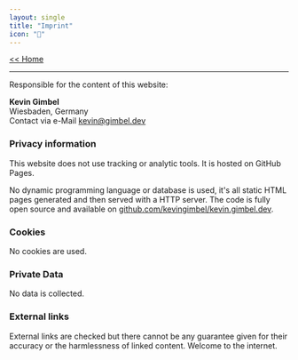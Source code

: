 ```yaml
---
layout: single
title: "Imprint"
icon: "💌"
---
```


[<< Home](/)

---

Responsible for the content of this website:

**Kevin Gimbel**<br>
Wiesbaden, Germany<br>
Contact via e-Mail [kevin@gimbel.dev](mailto:kevin@gimbel.dev)

### Privacy information
This website does not use tracking or analytic tools. It is hosted on GitHub Pages.

No dynamic programming language or database is used, it's all static HTML pages generated and then served with a HTTP server. The code is fully open source and available on [github.com/kevingimbel/kevin.gimbel.dev](https://github.com/kevingimbel/kevin.gimbel.dev).

### Cookies
No cookies are used.

### Private Data
No data is collected.

### External links

External links are checked but there cannot be any guarantee given for their accuracy or the harmlessness of linked content. Welcome to the internet. 
